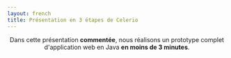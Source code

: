```yaml
---
layout: french
title: Présentation en 3 étapes de Celerio
---
```


<p align="center">
    Dans cette présentation <b>commentée</b>, nous réalisons un prototype complet d'application web en Java <b>en moins de 3 minutes</b>.
    <script type="text/javascript" src="/screencast/en-3-etapes/swfobject.js"></script>
    <script type="text/javascript" src="/screencast/en-3-etapes/attempt2.js"></script>
    <object id="csSWF" classid="clsid:d27cdb6e-ae6d-11cf-96b8-444553540000" width="888" height="719" codebase="http://active.macromedia.com/flash7/cabs/ swflash.cab#version=8">
        <param name="src" value="/screencast/en-3-etapes/attempt2_controller.swf"/>
        <param name="bgcolor" value="FFFFFF"/>
        <param name="quality" value="best"/>
        <param name="allowScriptAccess" value="always"/>
        <param name="flashVars" value="csConfigFile=/screencast/en-3-etapes/attempt2_config.xml&csColor=FFFFFF"/>
        <embed name="csSWF" src="/screencast/en-3-etapes/attempt2_controller.swf" width="888" height="719" bgcolor="FFFFFF" quality="best" allowScriptAccess="always" flashVars="csConfigFile=/screencast/en-3-etapes/attempt2_config.xml&csColor=FFFFFF" pluginspage="http://www.macromedia.com/shockwave/download/index.cgi?P1_Prod_Version=ShockwaveFlash"></embed>
    </object>
</p>
<? include_once("includes/footer.inc"); ?>
